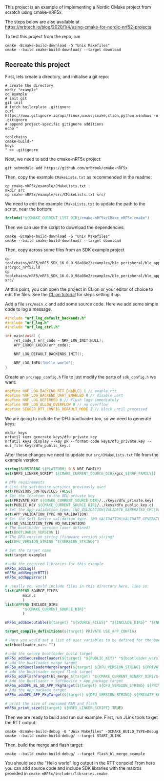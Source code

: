 This project is an example of implementing a Nordic CMake project from scratch using cmake-nRF5x.

The steps below are also available at https://nrbtech.io/blog/2020/1/4/using-cmake-for-nordic-nrf52-projects

To test this project from the repo, run
```shell
cmake -Bcmake-build-download -G "Unix Makefiles"
cmake --build cmake-build-download/ --target download
```

## Recreate this project

First, lets create a directory, and initialise a git repo:

```shell
# create the directory
mkdir "example"
cd example
# init git
git init
# fetch boilerplate .gitignore
curl https://www.gitignore.io/api/linux,macos,cmake,clion,python,windows -o .gitignore
# append project-specific gitignore additions
echo "

toolchains
cmake-build-*
keys
" >> .gitignore
```

Next, we need to add the cmake-nRF5x project:

```shell
git submodule add https://github.com/nrbrook/cmake-nRF5x
```

Then, copy the example `CMakeLists.txt` as recommended in the readme:
```shell
cp cmake-nRF5x/example/CMakeLists.txt .
mkdir src
cp cmake-nRF5x/example/src/CMakeLists.txt src/
```

We need to edit the example `CMakeLists.txt` to update the path to the script, near the bottom:

```cmake
include("${CMAKE_CURRENT_LIST_DIR}/cmake-nRF5x/CMake_nRF5x.cmake")
```

Then we can use the script to download the dependencies:

```shell
cmake -Bcmake-build-download -G "Unix Makefiles"
cmake --build cmake-build-download/ --target download
```

Then, copy across some files from an SDK example project

```shell
cp toolchains/nRF5/nRF5_SDK_16.0.0_98a08e2/examples/ble_peripheral/ble_app_blinky/pca10040/s132/armgcc/ble_app_blinky_gcc_nrf52.ld src/gcc_nrf52.ld
cp toolchains/nRF5/nRF5_SDK_16.0.0_98a08e2/examples/ble_peripheral/ble_app_blinky/pca10040/s132/config/sdk_config.h src/
```

At this point, you can open the project in CLion or your editor of choice to edit the files. See the [CLion tutorial](https://www.nrbtech.io/blog/2020/1/4/using-clion-for-nordic-nrf52-projects) for steps setting it up.

Add a file `src/main.c` and add some source code. Here we add some simple code to log a message.

```c
#include "nrf_log_default_backends.h"
#include "nrf_log.h"
#include "nrf_log_ctrl.h"

int main(void) {
    ret_code_t err_code = NRF_LOG_INIT(NULL);
    APP_ERROR_CHECK(err_code);

    NRF_LOG_DEFAULT_BACKENDS_INIT();

    NRF_LOG_INFO("Hello world");
}
```

Create an `src/app_config.h` file to just modify the parts of `sdk_config.h` we want:

```c
#define NRF_LOG_BACKEND_RTT_ENABLED 1 // enable rtt
#define NRF_LOG_BACKEND_UART_ENABLED 0 // disable uart
#define NRF_LOG_DEFERRED 0 // flush logs immediately
#define NRF_LOG_ALLOW_OVERFLOW 0 // no overflow
#define SEGGER_RTT_CONFIG_DEFAULT_MODE 2 // block until processed
```

We are going to include the DFU bootloader too, so we need to generate keys:

```shell
mkdir keys
nrfutil keys generate keys/dfu_private.key
nrfutil keys display --key pk --format code keys/dfu_private.key --out_file keys/dfu_public_key.c
```

After these changes we need to update our `src/CMakeLists.txt` file from the example version:

```cmake
string(SUBSTRING ${PLATFORM} 0 5 NRF_FAMILY)
set(NRF5_LINKER_SCRIPT ${CMAKE_CURRENT_SOURCE_DIR}/gcc_${NRF_FAMILY})

# DFU requirements
# List the softdevice versions previously used
set(PREVIOUS_SOFTDEVICES FALSE)
# Set the location to the DFU private key
set(PRIVATE_KEY ${CMAKE_CURRENT_SOURCE_DIR}/../keys/dfu_private.key)
set(PUBLIC_KEY ${CMAKE_CURRENT_SOURCE_DIR}/../keys/dfu_public_key.c)
# Set the App validation type. [NO_VALIDATION|VALIDATE_GENERATED_CRC|VALIDATE_GENERATED_SHA256|VALIDATE_ECDSA_P256_SHA256]
set(APP_VALIDATION_TYPE NO_VALIDATION)
# Set the Soft Device validation type. [NO_VALIDATION|VALIDATE_GENERATED_CRC|VALIDATE_GENERATED_SHA256|VALIDATE_ECDSA_P256_SHA256]
set(SD_VALIDATION_TYPE NO_VALIDATION)
# The bootloader version (user defined)
set(BOOTLOADER_VERSION 1)
# The DFU version string (firmware version string)
set(DFU_VERSION_STRING "${VERSION_STRING}")

# Set the target name
set(target example)

# add the required libraries for this example
nRF5x_addLog()
nRF5x_addSeggerRTT()
nRF5x_addAppError()

# usually you would include files in this directory here, like so:
list(APPEND SOURCE_FILES
        main.c
        )
list(APPEND INCLUDE_DIRS
        "${CMAKE_CURRENT_SOURCE_DIR}"
        )

nRF5x_addExecutable(${target} "${SOURCE_FILES}" "${INCLUDE_DIRS}" "${NRF5_LINKER_SCRIPT}")

target_compile_definitions(${target} PRIVATE USE_APP_CONFIG)

# Here you would set a list of user variables to be defined for the bootloader makefile (which you have modified yourself)
set(bootloader_vars "")

# add the secure bootloader build target
nRF5x_addSecureBootloader(${target} "${PUBLIC_KEY}" "${bootloader_vars}")
# add the bootloader merge target
nRF5x_addBootloaderMergeTarget(${target} ${DFU_VERSION_STRING} ${PRIVATE_KEY} ${PREVIOUS_SOFTDEVICES} ${APP_VALIDATION_TYPE} ${SD_VALIDATION_TYPE} ${BOOTLOADER_VERSION})
# add the bootloader merged flash target
nRF5x_addFlashTarget(bl_merge_${target} "${CMAKE_CURRENT_BINARY_DIR}/${target}_bl_merged.hex")
# Add the Bootloader + SoftDevice + App package target
nRF5x_addDFU_BL_SD_APP_PkgTarget(${target} ${DFU_VERSION_STRING} ${PRIVATE_KEY} ${PREVIOUS_SOFTDEVICES} ${APP_VALIDATION_TYPE} ${SD_VALIDATION_TYPE} ${BOOTLOADER_VERSION})
# Add the App package target
nRF5x_addDFU_APP_PkgTarget(${target} ${DFU_VERSION_STRING} ${PRIVATE_KEY} ${PREVIOUS_SOFTDEVICES} ${APP_VALIDATION_TYPE})

# print the size of consumed RAM and flash
nRF5x_print_size(${target} ${NRF5_LINKER_SCRIPT} TRUE)
```

Then we are ready to build and run our example. First, run JLink tools to get the RTT output:

```shell
cmake -Bcmake-build-debug -G "Unix Makefiles" -DCMAKE_BUILD_TYPE=Debug
cmake --build cmake-build-debug/ --target START_JLINK
```

Then, build the merge and flash target:
```shell
cmake --build cmake-build-debug/ --target flash_bl_merge_example
```

You should see the "Hello world" log output in the RTT console! From here you can add source code and include SDK libraries with the macros provided in `cmake-nRF5x/includes/libraries.cmake`.

